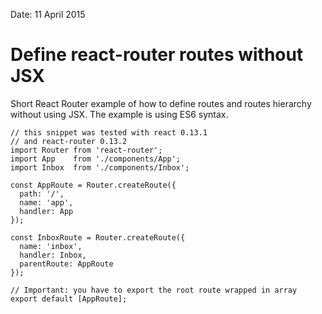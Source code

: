 Date: 11 April 2015

# Define react-router routes without JSX

Short React Router example of how to define routes and routes hierarchy without using JSX. The example is using ES6 syntax.

	// this snippet was tested with react 0.13.1 
	// and react-router 0.13.2
	import Router from 'react-router';
	import App    from './components/App';
	import Inbox  from './components/Inbox';

	const AppRoute = Router.createRoute({
	  path: '/',
	  name: 'app',
	  handler: App
	});

	const InboxRoute = Router.createRoute({
	  name: 'inbox',
	  handler: Inbox,
	  parentRoute: AppRoute
	});

	// Important: you have to export the root route wrapped in array 
	export default [AppRoute];
